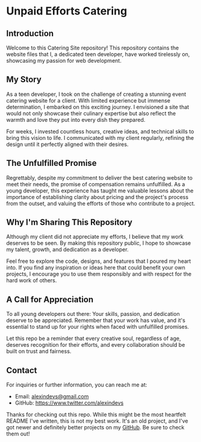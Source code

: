 # Unpaid Efforts Catering

## Introduction

Welcome to this Catering Site repository! This repository contains the website files that I, a dedicated teen developer, have worked tirelessly on, showcasing my passion for web development.

## My Story

As a teen developer, I took on the challenge of creating a stunning event catering website for a client. With limited experience but immense determination, I embarked on this exciting journey. I envisioned a site that would not only showcase their culinary expertise but also reflect the warmth and love they put into every dish they prepared.

For weeks, I invested countless hours, creative ideas, and technical skills to bring this vision to life. I communicated with my client regularly, refining the design until it perfectly aligned with their desires.

## The Unfulfilled Promise

Regrettably, despite my commitment to deliver the best catering website to meet their needs, the promise of compensation remains unfulfilled. As a young developer, this experience has taught me valuable lessons about the importance of establishing clarity about pricing and the project's process from the outset, and valuing the efforts of those who contribute to a project.

## Why I'm Sharing This Repository

Although my client did not appreciate my efforts, I believe that my work deserves to be seen. By making this repository public, I hope to showcase my talent, growth, and dedication as a developer.

Feel free to explore the code, designs, and features that I poured my heart into. If you find any inspiration or ideas here that could benefit your own projects, I encourage you to use them responsibly and with respect for the hard work of others.

## A Call for Appreciation

To all young developers out there: Your skills, passion, and dedication deserve to be appreciated. Remember that your work has value, and it's essential to stand up for your rights when faced with unfulfilled promises.

Let this repo be a reminder that every creative soul, regardless of age, deserves recognition for their efforts, and every collaboration should be built on trust and fairness.

## Contact

For inquiries or further information, you can reach me at:

- Email: alexindevs@gmail.com
- GitHub: https://www.twitter.com/alexindevs

Thanks for checking out this repo. While this might be the most heartfelt README I've written, this is not my best work. It's an old project, and I've got newer and definitely better projects on my [GitHub](https://github.com/alexindevs). Be sure to check them out!
